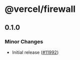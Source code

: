 # @vercel/firewall

## 0.1.0

### Minor Changes

- Initial release ([#11992](https://github.com/vercel/vercel/pull/11992))

